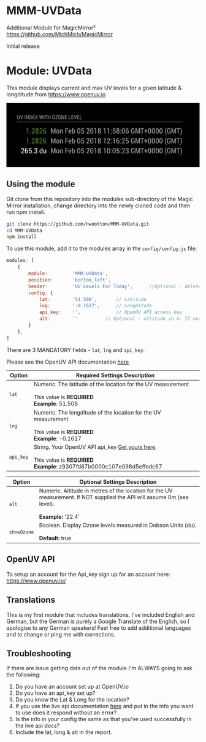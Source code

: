 # MMM-UVData #
Additional Module for MagicMirror²  https://github.com/MichMich/MagicMirror

Initial release

# Module: UVData #
This module displays current and max UV levels for a given latitude & longditude from https://www.openuv.io

![](./images/Current_version.png)

## Using the module ##

Git clone from this repository into the modules sub-directory of the Magic Mirror installation, change directory into the newly cloned code and then run npm install.

```bash
git clone https://github.com/nwootton/MMM-UVData.git
cd MMM-UVData
npm install
```
To use this module, add it to the modules array in the `config/config.js` file:

```javascript
modules: [
    {
		module: 		'MMM-UVData',
		position: 		'bottom_left',
		header:			'UV Levels For Today',		//Optional - delete this line to turn OFF the header completely
		config: {
			lat: 	    '51.508', 		// Latitude
			lng: 	    '-0.1617', 		// Longditude
			api_key: 	'',   	    	// OpenUV API access key
			alt: 		'' 			// Optional - altitude in m. If not supplied will default to 0m or sea level
		}
	},
]
```
There are 3 MANDATORY fields - `lat`, `lng` and `api_key`.

Please see the OpenUV API documentation [here](https://www.openuv.io/)

|Option|Required Settings Description|
|---|---|
|`lat`|Numeric. The latitude of the location for the UV measurement<br><br>This value is **REQUIRED** <br/>**Example**: 51.508 <br /> |
|`lng`|Numeric. The longditude of the location for the UV measurement<br><br>This value is **REQUIRED**  <br/>**Example**: -0.1617 <br />|
|`api_key`|String. Your OpenUV API api_key [Get yours here](https://www.openuv.io/).<br><br>This value is **REQUIRED** <br/>**Example**: z9307fd87b0000c107e098d5effedc97 <br />|

|Option|Optional Settings Description|
|---|---|
|`alt`|Numeric. Altitude in metres of the location for the UV measurement. If NOT supplied the API will assume 0m (sea level).<br><br>**Example:** '22.4'|
|`showOzone`|Boolean. Display Ozone levels measured in Dobson Units (du). <br><br>**Default:** true|

## OpenUV API ##

To setup an account for the Api_key sign up for an account here: https://www.openuv.io/

## Translations ##

This is my first module that includes translations. I've included English and German, but the German is purely a Google Translate of the English, so I apologise to any German speakers! Feel free to add additional languages and to change or ping me with corrections.

## Troubleshooting ##

If there are issue getting data out of the module I'm ALWAYS going to ask the following:

1. Do you have an account set up at OpenUV.io
2. Do you have an api_key set up?
3. Do you know the Lat & Long for the location?
4. If you use the live api documentation [here](https://www.openuv.io/uvindex#) and put in the info you want to use does it respond without an error?
5. Is the info in your config the same as that you’ve used successfully in the live api docs?
6. Include the lat, long & alt in the report.
